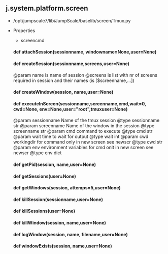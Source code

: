 ## j.system.platform.screen

- /opt/jumpscale7/lib/JumpScale/baselib/screen/Tmux.py
- Properties
    - screencmd

    #### def attachSession(sessionname, windowname=None,user=None) 
    #### def createSession(sessionname,screens,user=None) 
    
    @param name is name of session
    @screens is list with nr of screens required in session and their names (is [$screenname,...])
    #### def createWindow(session, name,user=None) 
    #### def executeInScreen(sessionname,screenname,cmd,wait=0, cwd=None, env=None,user="root",tmuxuser=None) 
    
    @param sessionname Name of the tmux session
    @type sessionname str
    @param screenname Name of the window in the session
    @type screenname str
    @param cmd command to execute
    @type cmd str
    @param wait time to wait for output
    @type wait int
    @param cwd workingdir for command only in new screen see newscr
    @type cwd str
    @param env environment variables for cmd onlt in new screen see newscr
    @type env dict
    #### def getPid(session, name,user=None) 
    #### def getSessions(user=None) 
    #### def getWindows(session, attemps=5,user=None) 
    #### def killSession(sessionname,user=None) 
    #### def killSessions(user=None) 
    #### def killWindow(session, name,user=None) 
    #### def logWindow(session, name, filename,user=None) 
    #### def windowExists(session, name,user=None) 

